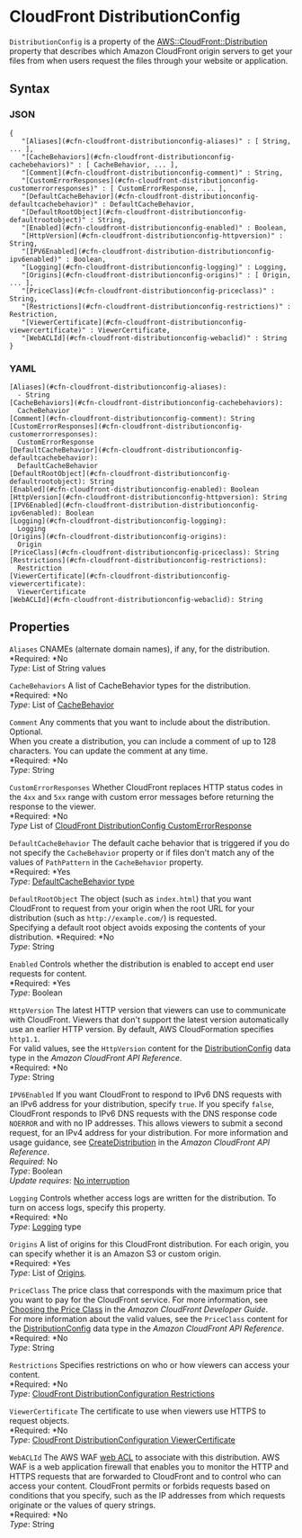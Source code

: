 # CloudFront DistributionConfig<a name="aws-properties-cloudfront-distributionconfig"></a>

`DistributionConfig` is a property of the [AWS::CloudFront::Distribution](aws-properties-cloudfront-distribution.md) property that describes which Amazon CloudFront origin servers to get your files from when users request the files through your website or application\.

## Syntax<a name="w3ab2c21c14d173b5"></a>

### JSON<a name="aws-properties-cloudfront-distributionconfig-syntax.json"></a>

```
{
   "[Aliases](#cfn-cloudfront-distributionconfig-aliases)" : [ String, ... ],
   "[CacheBehaviors](#cfn-cloudfront-distributionconfig-cachebehaviors)" : [ CacheBehavior, ... ],
   "[Comment](#cfn-cloudfront-distributionconfig-comment)" : String,
   "[CustomErrorResponses](#cfn-cloudfront-distributionconfig-customerrorresponses)" : [ CustomErrorResponse, ... ],
   "[DefaultCacheBehavior](#cfn-cloudfront-distributionconfig-defaultcachebehavior)" : DefaultCacheBehavior,
   "[DefaultRootObject](#cfn-cloudfront-distributionconfig-defaultrootobject)" : String,
   "[Enabled](#cfn-cloudfront-distributionconfig-enabled)" : Boolean,
   "[HttpVersion](#cfn-cloudfront-distributionconfig-httpversion)" : String,
   "[IPV6Enabled](#cfn-cloudfront-distribution-distributionconfig-ipv6enabled)" : Boolean,
   "[Logging](#cfn-cloudfront-distributionconfig-logging)" : Logging,
   "[Origins](#cfn-cloudfront-distributionconfig-origins)" : [ Origin, ... ],
   "[PriceClass](#cfn-cloudfront-distributionconfig-priceclass)" : String,
   "[Restrictions](#cfn-cloudfront-distributionconfig-restrictions)" : Restriction,
   "[ViewerCertificate](#cfn-cloudfront-distributionconfig-viewercertificate)" : ViewerCertificate,
   "[WebACLId](#cfn-cloudfront-distributionconfig-webaclid)" : String
}
```

### YAML<a name="aws-properties-cloudfront-distributionconfig-syntax.yaml"></a>

```
[Aliases](#cfn-cloudfront-distributionconfig-aliases):
  - String
[CacheBehaviors](#cfn-cloudfront-distributionconfig-cachebehaviors):
  CacheBehavior
[Comment](#cfn-cloudfront-distributionconfig-comment): String
[CustomErrorResponses](#cfn-cloudfront-distributionconfig-customerrorresponses):
  CustomErrorResponse
[DefaultCacheBehavior](#cfn-cloudfront-distributionconfig-defaultcachebehavior):
  DefaultCacheBehavior
[DefaultRootObject](#cfn-cloudfront-distributionconfig-defaultrootobject): String
[Enabled](#cfn-cloudfront-distributionconfig-enabled): Boolean
[HttpVersion](#cfn-cloudfront-distributionconfig-httpversion): String
[IPV6Enabled](#cfn-cloudfront-distribution-distributionconfig-ipv6enabled): Boolean
[Logging](#cfn-cloudfront-distributionconfig-logging):
  Logging
[Origins](#cfn-cloudfront-distributionconfig-origins):
  Origin
[PriceClass](#cfn-cloudfront-distributionconfig-priceclass): String
[Restrictions](#cfn-cloudfront-distributionconfig-restrictions):
  Restriction
[ViewerCertificate](#cfn-cloudfront-distributionconfig-viewercertificate):
  ViewerCertificate
[WebACLId](#cfn-cloudfront-distributionconfig-webaclid): String
```

## Properties<a name="w3ab2c21c14d173b7"></a>

`Aliases`  <a name="cfn-cloudfront-distributionconfig-aliases"></a>
CNAMEs \(alternate domain names\), if any, for the distribution\.  
*Required: *No  
*Type*: List of String values

`CacheBehaviors`  <a name="cfn-cloudfront-distributionconfig-cachebehaviors"></a>
A list of CacheBehavior types for the distribution\.  
*Required: *No  
*Type*: List of [CacheBehavior](aws-properties-cloudfront-cachebehavior.md)

`Comment`  <a name="cfn-cloudfront-distributionconfig-comment"></a>
Any comments that you want to include about the distribution\. Optional\.  
When you create a distribution, you can include a comment of up to 128 characters\. You can update the comment at any time\.  
*Required: *No  
*Type*: String

`CustomErrorResponses`  <a name="cfn-cloudfront-distributionconfig-customerrorresponses"></a>
Whether CloudFront replaces HTTP status codes in the `4xx` and `5xx` range with custom error messages before returning the response to the viewer\.  
*Required: *No  
*Type* List of [CloudFront DistributionConfig CustomErrorResponse](aws-properties-cloudfront-distributionconfig-customerrorresponse.md)

`DefaultCacheBehavior`  <a name="cfn-cloudfront-distributionconfig-defaultcachebehavior"></a>
The default cache behavior that is triggered if you do not specify the `CacheBehavior` property or if files don't match any of the values of `PathPattern` in the `CacheBehavior` property\.  
*Required: *Yes  
*Type*: [DefaultCacheBehavior type](aws-properties-cloudfront-defaultcachebehavior.md)

`DefaultRootObject`  <a name="cfn-cloudfront-distributionconfig-defaultrootobject"></a>
The object \(such as `index.html`\) that you want CloudFront to request from your origin when the root URL for your distribution \(such as `http://example.com/`\) is requested\.  
Specifying a default root object avoids exposing the contents of your distribution\.
*Required: *No  
*Type*: String

`Enabled`  <a name="cfn-cloudfront-distributionconfig-enabled"></a>
Controls whether the distribution is enabled to accept end user requests for content\.  
*Required: *Yes  
*Type*: Boolean

`HttpVersion`  <a name="cfn-cloudfront-distributionconfig-httpversion"></a>
The latest HTTP version that viewers can use to communicate with CloudFront\. Viewers that don't support the latest version automatically use an earlier HTTP version\. By default, AWS CloudFormation specifies `http1.1`\.  
For valid values, see the `HttpVersion` content for the [DistributionConfig](http://docs.aws.amazon.com/cloudfront/latest/APIReference/API_DistributionConfig.html) data type in the *Amazon CloudFront API Reference*\.  
*Required: *No  
*Type*: String

`IPV6Enabled`  <a name="cfn-cloudfront-distribution-distributionconfig-ipv6enabled"></a>
If you want CloudFront to respond to IPv6 DNS requests with an IPv6 address for your distribution, specify `true`\. If you specify `false`, CloudFront responds to IPv6 DNS requests with the DNS response code `NOERROR` and with no IP addresses\. This allows viewers to submit a second request, for an IPv4 address for your distribution\. For more information and usage guidance, see [CreateDistribution](http://docs.aws.amazon.com/cloudfront/latest/APIReference/API_CreateDistribution.html#cloudfront-CreateDistribution-request-IsIPV6Enabled) in the *Amazon CloudFront API Reference*\.  
 *Required*: No  
 *Type*: Boolean  
 *Update requires*: [No interruption](using-cfn-updating-stacks-update-behaviors.md#update-no-interrupt) 

`Logging`  <a name="cfn-cloudfront-distributionconfig-logging"></a>
Controls whether access logs are written for the distribution\. To turn on access logs, specify this property\.  
*Required: *No  
*Type*: [Logging](aws-properties-cloudfront-logging.md) type

`Origins`  <a name="cfn-cloudfront-distributionconfig-origins"></a>
A list of origins for this CloudFront distribution\. For each origin, you can specify whether it is an Amazon S3 or custom origin\.  
*Required: *Yes  
*Type*: List of [Origins](aws-properties-cloudfront-origin.md)\.

`PriceClass`  <a name="cfn-cloudfront-distributionconfig-priceclass"></a>
The price class that corresponds with the maximum price that you want to pay for the CloudFront service\. For more information, see [Choosing the Price Class](http://docs.aws.amazon.com/AmazonCloudFront/latest/DeveloperGuide/PriceClass.html) in the *Amazon CloudFront Developer Guide*\.  
For more information about the valid values, see the `PriceClass` content for the [DistributionConfig](http://docs.aws.amazon.com/cloudfront/latest/APIReference/API_DistributionConfig.html) data type in the *Amazon CloudFront API Reference*\.  
*Required: *No  
*Type*: String

`Restrictions`  <a name="cfn-cloudfront-distributionconfig-restrictions"></a>
Specifies restrictions on who or how viewers can access your content\.  
*Required: *No  
*Type*: [CloudFront DistributionConfiguration Restrictions](aws-properties-cloudfront-distributionconfig-restrictions.md)

`ViewerCertificate`  <a name="cfn-cloudfront-distributionconfig-viewercertificate"></a>
The certificate to use when viewers use HTTPS to request objects\.  
*Required: *No  
*Type*: [CloudFront DistributionConfiguration ViewerCertificate](aws-properties-cloudfront-distributionconfig-viewercertificate.md)

`WebACLId`  <a name="cfn-cloudfront-distributionconfig-webaclid"></a>
The AWS WAF [web ACL](aws-resource-waf-webacl.md) to associate with this distribution\. AWS WAF is a web application firewall that enables you to monitor the HTTP and HTTPS requests that are forwarded to CloudFront and to control who can access your content\. CloudFront permits or forbids requests based on conditions that you specify, such as the IP addresses from which requests originate or the values of query strings\.  
*Required: *No  
*Type*: String